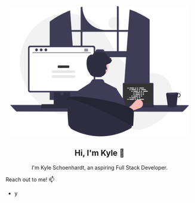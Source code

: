 <div style="text-align: center;"><img src = "images/programming.svg" style="width: 50vw; align">

## Hi, I'm Kyle :wave:
I'm Kyle Schoenhardt, an aspiring Full Stack Developer.
</div>

Reach out to me! :mailbox:
* y